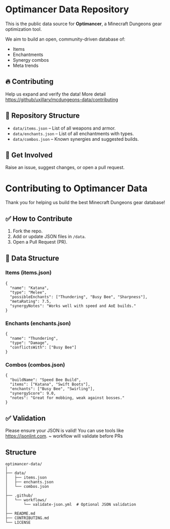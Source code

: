 # Optimancer Data Repository

This is the public data source for **Optimancer**, a Minecraft Dungeons gear optimization tool.

We aim to build an open, community-driven database of:
- Items
- Enchantments
- Synergy combos
- Meta trends

## 🔥 Contributing
Help us expand and verify the data! More detail [https://github/uxillary/mcdungeons-data/contributing](https://github.com/uxillary/mcdungeons-data/blob/main/CONTRIBUTING.md)

## 📂 Repository Structure
- `data/items.json` – List of all weapons and armor.
- `data/enchants.json` – List of all enchantments with types.
- `data/combos.json` – Known synergies and suggested builds.

## 💬 Get Involved
Raise an issue, suggest changes, or open a pull request.

# Contributing to Optimancer Data

Thank you for helping us build the best Minecraft Dungeons gear database!

## ✅ How to Contribute
1. Fork the repo.
2. Add or update JSON files in `/data`.
3. Open a Pull Request (PR).

## 📐 Data Structure
### Items (items.json)
```
{
  "name": "Katana",
  "type": "Melee",
  "possibleEnchants": ["Thundering", "Busy Bee", "Sharpness"],
  "metaRating": 7.5,
  "synergyNotes": "Works well with speed and AoE builds."
}
```

### Enchants (enchants.json)
```
{
  "name": "Thundering",
  "type": "Damage",
  "conflictsWith": ["Busy Bee"]
}
```

### Combos (combos.json)
```
{
  "buildName": "Speed Bee Build",
  "items": ["Katana", "Swift Boots"],
  "enchants": ["Busy Bee", "Swirling"],
  "synergyScore": 9.0,
  "notes": "Great for mobbing, weak against bosses."
}
```

## ✅ Validation
Please ensure your JSON is valid! You can use tools like https://jsonlint.com.
~ workflow will validate before PRs

## Structure
```
optimancer-data/
│
├── data/
│   ├── items.json
│   ├── enchants.json
│   └── combos.json
│
├── .github/
│   └── workflows/
│       └── validate-json.yml  # Optional JSON validation
│
├── README.md
├── CONTRIBUTING.md
└── LICENSE
```

